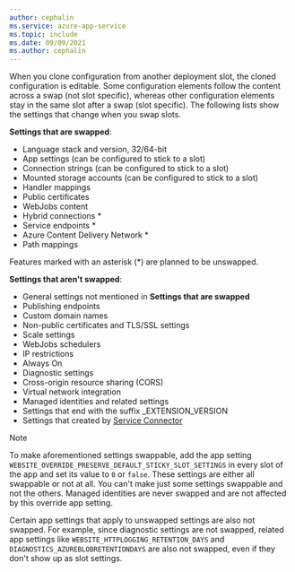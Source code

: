 ```yaml
---
author: cephalin
ms.service: azure-app-service
ms.topic: include
ms.date: 09/09/2021
ms.author: cephalin
---
```


When you clone configuration from another deployment slot, the cloned configuration is editable. Some configuration elements follow the content across a swap (not slot specific), whereas other configuration elements stay in the same slot after a swap (slot specific). The following lists show the settings that change when you swap slots.

**Settings that are swapped**:

* Language stack and version, 32/64-bit
* App settings (can be configured to stick to a slot)
* Connection strings (can be configured to stick to a slot)
* Mounted storage accounts (can be configured to stick to a slot)
* Handler mappings
* Public certificates
* WebJobs content
* Hybrid connections *
* Service endpoints *
* Azure Content Delivery Network *
* Path mappings

Features marked with an asterisk (*) are planned to be unswapped. 

**Settings that aren't swapped**:

* General settings not mentioned in **Settings that are swapped**
* Publishing endpoints
* Custom domain names
* Non-public certificates and TLS/SSL settings
* Scale settings
* WebJobs schedulers
* IP restrictions
* Always On
* Diagnostic settings
* Cross-origin resource sharing (CORS)
* Virtual network integration
* Managed identities and related settings
* Settings that end with the suffix _EXTENSION_VERSION
* Settings that created by [Service Connector](../articles/service-connector/overview.md)

> [!NOTE]
> To make aforementioned settings swappable, add the app setting `WEBSITE_OVERRIDE_PRESERVE_DEFAULT_STICKY_SLOT_SETTINGS` in every slot of the app and set its value to `0` or `false`. These settings are either all swappable or not at all. You can't make just some settings swappable and not the others. Managed identities are never swapped and are not affected by this override app setting.
>
> Certain app settings that apply to unswapped settings are also not swapped. For example, since diagnostic settings are not swapped, related app settings like `WEBSITE_HTTPLOGGING_RETENTION_DAYS` and `DIAGNOSTICS_AZUREBLOBRETENTIONDAYS` are also not swapped, even if they don't show up as slot settings.
>
